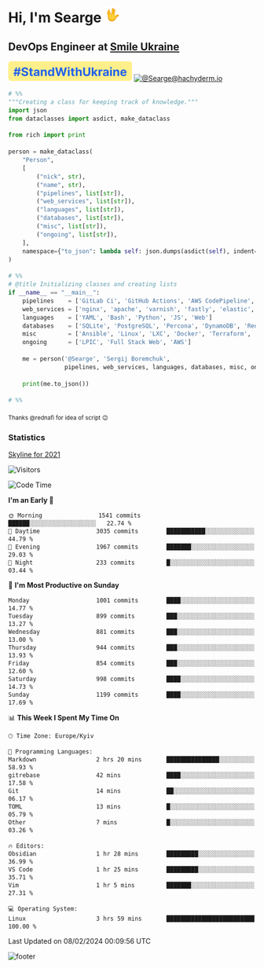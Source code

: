 # Hi, I'm Searge <img src="images/vulcan.webp" style="display: inline-block; margin: 0; height: 2rem" alt="Vulcan salute" />

## DevOps Engineer at [Smile Ukraine](https://smile-ukraine.com/en)

[![Stand With Ukraine](https://raw.githubusercontent.com/vshymanskyy/StandWithUkraine/main/badges/StandWithUkraine.svg)](https://stand-with-ukraine.pp.ua)
<a rel="me" href="https://hachyderm.io/@Searge">![@Searge@hachyderm.io](https://img.shields.io/badge/-@Searge-%232B90D9?logo=mastodon&logoColor=white)</a>

```python
# %%
"""Creating a class for keeping track of knowledge."""
import json
from dataclasses import asdict, make_dataclass

from rich import print

person = make_dataclass(
    "Person",
    [
        ("nick", str),
        ("name", str),
        ("pipelines", list[str]),
        ("web_services", list[str]),
        ("languages", list[str]),
        ("databases", list[str]),
        ("misc", list[str]),
        ("ongoing", list[str]),
    ],
    namespace={"to_json": lambda self: json.dumps(asdict(self), indent=4)},
)

# %%
# @title Initializing classes and creating lists
if __name__ == "__main__":
    pipelines    = ['GitLab Ci', 'GitHub Actions', 'AWS CodePipeline', 'Jenkins']
    web_services = ['nginx', 'apache', 'varnish', 'fastly', 'elastic', 'solr']
    languages    = ['YAML', 'Bash', 'Python', 'JS', 'Web']
    databases    = ['SQLite', 'PostgreSQL', 'Percona', 'DynamoDB', 'Redis']
    misc         = ['Ansible', 'Linux', 'LXC', 'Docker', 'Terraform', 'AWS']
    ongoing      = ['LPIC', 'Full Stack Web', 'AWS']

    me = person('@Searge', 'Sergij Boremchuk',
                pipelines, web_services, languages, databases, misc, ongoing)

    print(me.to_json())

# %%

```

<sub>Thanks @rednafi for idea of script :wink:</sub>

### Statistics

[Skyline for 2021](https://skyline.github.com/Searge/2021)

![Visitors](https://komarev.com/ghpvc/?username=searge&label=Profile%20views&color=0e75b6&style=flat) 
<!--START_SECTION:waka-->
![Code Time](http://img.shields.io/badge/Code%20Time-2%2C414%20hrs%2054%20mins-blue)

**I'm an Early 🐤** 

```text
🌞 Morning                1541 commits        ██████░░░░░░░░░░░░░░░░░░░   22.74 % 
🌆 Daytime                3035 commits        ███████████░░░░░░░░░░░░░░   44.79 % 
🌃 Evening                1967 commits        ███████░░░░░░░░░░░░░░░░░░   29.03 % 
🌙 Night                  233 commits         █░░░░░░░░░░░░░░░░░░░░░░░░   03.44 % 
```
📅 **I'm Most Productive on Sunday** 

```text
Monday                   1001 commits        ████░░░░░░░░░░░░░░░░░░░░░   14.77 % 
Tuesday                  899 commits         ███░░░░░░░░░░░░░░░░░░░░░░   13.27 % 
Wednesday                881 commits         ███░░░░░░░░░░░░░░░░░░░░░░   13.00 % 
Thursday                 944 commits         ███░░░░░░░░░░░░░░░░░░░░░░   13.93 % 
Friday                   854 commits         ███░░░░░░░░░░░░░░░░░░░░░░   12.60 % 
Saturday                 998 commits         ████░░░░░░░░░░░░░░░░░░░░░   14.73 % 
Sunday                   1199 commits        ████░░░░░░░░░░░░░░░░░░░░░   17.69 % 
```


📊 **This Week I Spent My Time On** 

```text
🕑︎ Time Zone: Europe/Kyiv

💬 Programming Languages: 
Markdown                 2 hrs 20 mins       ███████████████░░░░░░░░░░   58.93 % 
gitrebase                42 mins             ████░░░░░░░░░░░░░░░░░░░░░   17.58 % 
Git                      14 mins             ██░░░░░░░░░░░░░░░░░░░░░░░   06.17 % 
TOML                     13 mins             █░░░░░░░░░░░░░░░░░░░░░░░░   05.79 % 
Other                    7 mins              █░░░░░░░░░░░░░░░░░░░░░░░░   03.26 % 

🔥 Editors: 
Obsidian                 1 hr 28 mins        █████████░░░░░░░░░░░░░░░░   36.99 % 
VS Code                  1 hr 25 mins        █████████░░░░░░░░░░░░░░░░   35.71 % 
Vim                      1 hr 5 mins         ███████░░░░░░░░░░░░░░░░░░   27.31 % 

💻 Operating System: 
Linux                    3 hrs 59 mins       █████████████████████████   100.00 % 
```


 Last Updated on 08/02/2024 00:09:56 UTC
<!--END_SECTION:waka-->

![footer](https://capsule-render.vercel.app/api?type=waving&color=gradient&customColorList=14,21&height=82&section=footer)
